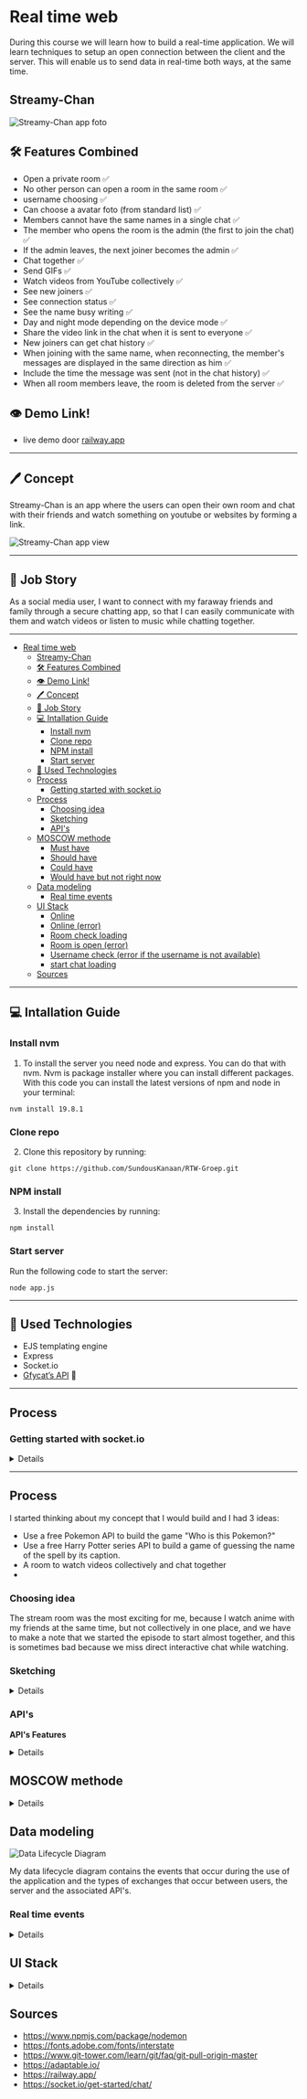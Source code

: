 # Real time web
During this course we will learn how to build a real-time application. We will learn techniques to setup an open connection between the client and the server. This will enable us to send data in real-time both ways, at the same time.

## Streamy-Chan

<img src="./readme-images/Streamy-Chan.png" alt="Streamy-Chan app foto">

## 🛠️ Features Combined 

- Open a private room ✅
- No other person can open a room in the same room ✅
- username choosing  ✅
- Can choose a avatar foto (from standard list) ✅
- Members cannot have the same names in a single chat ✅
- The member who opens the room is the admin (the first to join the chat) ✅
- If the admin leaves, the next joiner becomes the admin ✅
- Chat together ✅
- Send GIFs ✅
- Watch videos from YouTube collectively ✅
- See new joiners ✅
- See connection status ✅
- See the name busy writing ✅
- Day and night mode depending on the device mode ✅
- Share the video link in the chat when it is sent to everyone ✅
- New joiners can get chat history ✅
- When joining with the same name, when reconnecting, the member's messages are displayed in the same direction as him ✅
- Include the time the message was sent (not in the chat history) ✅
- When all room members leave, the room is deleted from the server ✅


## 👁️ Demo Link! 
 
* live demo door [railway.app](https://rtw-groep-production.up.railway.app/)
<!-- * live demo door [aptable.io](https://streamy-chan.adaptable.app) -->

---

## 🖊 Concept 
Streamy-Chan is an app where the users can open their own room and chat with their friends and watch something on youtube or websites by forming a link.


<img src="./readme-images/Streamy-Chan.png" alt="Streamy-Chan app view">

---

## 📖 Job Story 
As a social media user, I want to connect with my faraway friends and family through a secure chatting app, so that I can easily communicate with them and watch videos or listen to music while chatting together.

---

- [Real time web](#real-time-web)
  - [Streamy-Chan](#streamy-chan)
  - [🛠️ Features Combined](#️-features-combined)
  - [👁️ Demo Link!](#️-demo-link)
  - [🖊 Concept](#-concept)
  - [📖 Job Story](#-job-story)
  - [💻 Intallation Guide](#-intallation-guide)
    - [Install nvm](#install-nvm)
    - [Clone repo](#clone-repo)
    - [NPM install](#npm-install)
    - [Start server](#start-server)
  - [💾 Used Technologies](#-used-technologies)
  - [Process](#process)
    - [Getting started with socket.io](#getting-started-with-socketio)
  - [Process](#process-1)
    - [Choosing idea](#choosing-idea)
    - [Sketching](#sketching)
    - [API's](#apis)
  - [MOSCOW methode](#moscow-methode)
    - [Must have](#must-have)
    - [Should have](#should-have)
    - [Could have](#could-have)
    - [Would have but not right now](#would-have-but-not-right-now)
  - [Data modeling](#data-modeling)
    - [Real time events](#real-time-events)
  - [UI Stack](#ui-stack)
    - [Online](#online)
    - [Online (error)](#online-error)
    - [Room check loading](#room-check-loading)
    - [Room is open (error)](#room-is-open-error)
    - [Username check (error if the username is not available)](#username-check-error-if-the-username-is-not-available)
    - [start chat loading](#start-chat-loading)
  - [Sources](#sources)


---

## 💻 Intallation Guide 
### Install nvm
1. To install the server you need node and express. You can do that with nvm. Nvm is package installer where you can install different packages. With this code you can install the latest versions of npm and node in your terminal:
```
nvm install 19.8.1
```

### Clone repo
2. Clone this repository by running:
```
git clone https://github.com/SundousKanaan/RTW-Groep.git
```

### NPM install
3. Install the dependencies by running:
```
npm install 
```

### Start server 
Run the following code to start the server: 
```
node app.js
```

---

## 💾 Used Technologies 
* EJS templating engine
* Express
* Socket.io
* [Gfycat’s API](https://developers.gfycat.com/api/#updating-gfycats) 🔗

---

## Process
### Getting started with socket.io
<details>

1. The first goal is to set up a simple HTML webpage that serves out a form and a list of messages. We’re going to use the Node.JS web framework express to this end. Make sure Node.JS is installed.

```
npm install express@4
```

2. Once it's installed we can create an index.js file that will set up our application.
```js
const express = require('express');
const app = express();
const http = require('http');
const server = http.createServer(app);

app.get('/', (req, res) => {
  res.send('<h1>Hello world</h1>');
});

server.listen(3000, () => {
  console.log('listening on *:3000');
});
```

3. Integrate socket.io 
```
npm install socket.io
```

4. That will install the module and add the dependency to package.json. Now let’s edit index.js to add it:
```js
const express = require('express');
const app = express();
const http = require('http');
const server = http.createServer(app);
const { Server } = require("socket.io");
const io = new Server(server);

app.get('/', (req, res) => {
  res.sendFile(__dirname + '/index.html');
});

io.on('connection', (socket) => {
  console.log('a user connected');
});

server.listen(3000, () => {
  console.log('listening on *:3000');
});
```

5. Add a script tag in your index.ejs file for.
```html
<script src="/socket.io/socket.io.js"></script>
```

7. To see connections and disconnections add this code to your server.js
```js 
io.on('connection', (socket) => {
  console.log('a user connected');
  socket.on('disconnect', () => {
    console.log('user disconnected');
  });
});

``` 

</details>

---

## Process

I started thinking about my concept that I would build and I had 3 ideas:

- Use a free Pokemon API to build the game "Who is this Pokemon?"
- Use a free Harry Potter series API to build a game of guessing the name of the spell by its caption.
- A room to watch videos collectively and chat together
- 
### Choosing idea

The stream room was the most exciting for me, because I watch anime with my friends at the same time, but not collectively in one place, and we have to make a note that we started the episode to start almost together, and this is sometimes bad because we miss direct interactive chat while watching.

### Sketching
<details>

I drew the main pages and the link between them in a simple way, and how it will look between the admin and the regular member

<img src="./readme-images/Sketching1.png" alt="Sketching">
<img src="./readme-images/Sketching2.png" alt="Sketching">

- **App notes**
  * Room state check
  * Admin view is with stream controles
  * Chat users view without stream controles
  * send gif's 
  * mobile view is column but big screens row

</details>

### API's

**API's Features**

<details>

1. YouTube Iframe API
   - Making a special frame for the player through the id of the YouTube link
   - Start the player via a separate button using "play Video() & stopVideo()"

  It also provides data about the video, such as the title of the video and others, but what matters to me is the id of the video.

<details>

```js
//scriptroom.js
const videoFrame = document.getElementById("videoFrame");

let link = '';
let player;
let videoId = '';
let playerLink = videoLinkInput.value;


document.addEventListener("DOMContentLoaded", function () {
  videoLinkInput.addEventListener("keydown", (event) => {
    if (event.keyCode === 13) {
      event.preventDefault();
      videoSendLinkbutton.click();
    }
  });

  videoLinkInput.addEventListener('input', () => {
    if (videoLinkInput.value.trim() === '') {
      videoSendLinkbutton.classList.remove("admin");
    } else {
      videoSendLinkbutton.classList.add("admin");
    }
  })

  function onYouTubeIframeAPIReady(videoUrl) {
    const youtubeUrlRegex = /^(https?:\/\/)?(www\.)?(youtube\.com|youtu\.be)\//;

    if (youtubeUrlRegex.test(videoUrl)) {
      const ytlink = videoUrl.match(/(\?v=|\/embed\/|\/\d\/|\/vi\/|\/v\/|youtu\.be\/|\/e\/|\/watch\?v=|\/watch\?feature=player_embedded&v=|\/watch\?v%3D|^v\=|\/embed\/|youtu\.be\/|\/e\/|watch\?v=|v%3D|youtu\.be\/|embed\/|watch\?v%3D|youtube.com\/user\/[^#]*#([^\/]*\/)*)?([^#\&\?\/]*)/)[3];

      if (videoUrl !== ytlink) {
        if (player) {
          player.destroy();
        }
      }

      let newURL = new URL(videoUrl).pathname;

      const parts = newURL.split("/");
      const videoId = parts[parts.length - 1];

      player = new YT.Player(videoFrame, {
        videoId: videoId,
        playerVars: {
          'playsinline': 1,
          'controls': 0
        },
        events: {
          'onReady': onPlayerReady,
          'onStateChange': onPlayerStateChange
        }
      });

      const liElement = document.createElement("li")
      liElement.classList.add("note")
      liElement.innerHTML = `
      <p><a href="${videoUrl}" target ="blank">Open current video on YouTube ↗️</a></p>
      `
      messages.appendChild(liElement)
      messages.scrollTop = messages.scrollHeight;

    } else {
      videoLinkInput.value = '';
      videoLinkInput.placeholder = "Invalid YouTube URL"
      const liElement = document.createElement("li")
      liElement.classList.add("note")
      liElement.innerHTML = `
      <p><a>Invalid link 💔</a></p>
      `
      messages.appendChild(liElement)
      messages.scrollTop = messages.scrollHeight;
    }
  }

  videoSendLinkbutton.addEventListener("click", () => {
    streamStart.classList.add("admin")
    streamStop.classList.remove('admin')
    videoSendLinkbutton.textContent = "🔁"

    const videoUrl = videoLinkInput.value;

    if (videoUrl.includes("embed")) {
      link = videoUrl + "?controls=0";

      onYouTubeIframeAPIReady(link);

      socket.emit('streamLink', { link, roomID });
    }

    else if (videoUrl.includes("https://www.youtube.com/")) {
      let newURL = new URL(videoUrl);
      let urlSearch = newURL.search;
      let searchID = urlSearch.substring(3);
      let iframeSRC = newURL.origin + "/embed/" + searchID + "?controls=0";
      link = iframeSRC

      onYouTubeIframeAPIReady(link);

      socket.emit('streamLink', { link, roomID });
    }
    else {
      link = videoUrl;

      onYouTubeIframeAPIReady(videoUrl);
      socket.emit('streamLink', { link, roomID });
    }

    onPlayerStateChange(videoUrl);

    socket.emit('stopVideo')
  });

  socket.on("streamLink", (data) => {
    const room = messages.getAttribute("data-room");
    if (data.roomID === room) {
      onYouTubeIframeAPIReady(data.link)
    };
  })

  function onPlayerStateChange() {
    console.log('Player state has changed');
  }

  function onPlayerReady(event) {
    player = event.target;
    streamStart.addEventListener('click', playYTVideo);
    streamStop.addEventListener('click', stopYTVideo);
  }

  function stopYTVideo() {
    streamStart.classList.add("admin")
    streamStop.classList.remove("admin")
    socket.emit('stopStream', roomID);
  }

  function playYTVideo() {
    streamStart.classList.remove("admin")
    streamStop.classList.add("admin")
    socket.emit('startStream', roomID);
  }

  socket.on('startStream', (roomID) => {
    const room = messages.getAttribute("data-room");
    if (roomID === room) {

      player.playVideo();
      player.seekTo(0);
    };
  })

  socket.on('stopStream', (roomID) => {
    const room = messages.getAttribute("data-room");
    if (roomID === room) {
      player.stopVideo();
    };
  })

})
```
  </details>


2. Gfycat API
   - Search in a few different languages
   - jive address
   - GIF image in several different qualities
   Classification of carrion
   - And other data related to carrion
   I used the highest quality gif available and also the gif title

  <details>

```js
// scriptroom.js
gifSearch.addEventListener('click', (event) => {
  event.preventDefault(); // prevent page from reloading

  searchKey = gifInput.value

  // make a fetch request to Giphy API to get a random GIF
  fetch(`https://api.gfycat.com/v1/gfycats/search?search_text=${searchKey}`)
    .then(response => response.json())
    .then(data => {
      // gifList.classList.remove("loadingSearch");
      const urlData = data.gfycats

      for (let i = 0; i < urlData.length; i++) {
        const Gifs = data.gfycats[i].max2mbGif;
        const gifName = data.gfycats[i].title;

        const li = document.createElement("li")
        const button = document.createElement("button")
        const img = document.createElement("img")

        img.src = Gifs;
        img.alt = gifName + " GIF foto";

        button.appendChild(img)
        li.appendChild(button)
        gifList.appendChild(li)
        let avatarsrc;
        for (let i = 0; i < avatarsInput.length; i++) {
          if (avatarsInput[i].checked) {
            let labelChecked = avatarsInput[i].nextElementSibling
            avatarsrc = labelChecked.dataset.avatar
          }
        }

        button.addEventListener('click', (event) => {
          event.preventDefault();
          let currentTimeNL = new Date().toLocaleTimeString('nl-NL', { hour: '2-digit', minute: '2-digit' });

          // send gif data via socket
          const message = {
            gifUrl: Gifs,
            room: roomID,
            userName: usernameInput.value,
            searchKey: searchKey,
            avatar: avatarsrc,
            time: currentTimeNL,
            gifName: gifName
          };

          socket.emit('gifmessage', message);
        });
      }

      if (searchKey === "") {
        gifList.classList.remove('search')
        gifList.classList.remove("loadingSearch");
      }
      else {
        gifList.classList.add('search')
      }

    })
    .catch(error => {
      console.error(error);
    });
});


// receive gif data via socket
socket.on("gifmessage", (msg) => {
  const room = messages.getAttribute("data-room");
  const li = document.createElement("li");
  li.dataset.client = `${msg.userName}`;

  li.innerHTML = `
  <div>
    <img src="${msg.avatar}" alt="${msg.avatar}">
  </div>
  <div data-username="${msg.userName}">
  <img src="${msg.gifMessage}" alt="${msg.gifName} GIF foto">
  </div>
  `

  li.classList.add("time");
  li.dataset.time = `${msg.time}`;

  if (msg.room === room) {
    messages.appendChild(li);
    messages.scrollTop = messages.scrollHeight;
  }

  if (msg.userName === usernameInput.value) {
    li.classList.add("myMessage");
  }

});

```
</details>


</details>

## MOSCOW methode

<details>

### Must have
- Users can create private rooms for their group ✅
- Users can create username ✅
- Users will be placed on a user list ✅
- Admin for each room and he has the controls of the streaming. ✅
- You can see who is online. ✅
- Users can communicate with each other in a group chat. ✅
- Users can watch youtube video together ✅
- Messages are saved ✅
- Data life cycle diagram ✅
  
### Should have
- Instruction how to use the app (zero state)
  - paper sketch ✅
- Must be working on mobile ✅
- Offline support ✅
- responsive app ✅
- light/dark mode (system check) ✅
- Newly joined users can see the chat history ✅ 
  - (Hosting probleem so it may not work properly in the online version now)
- Choose an avatar image ✅
- Notification of the validity of the video link ✅

### Could have
- Users can get a message when the link of the video is good  ✅
- Users can get a message when the link of the video is not good ✅
- Users are notified that someone has been involved ✅
- Users can share GIFs ✅
- 
### Would have but not right now
- wachtwoord de room maken
- Gebruikers kunnen stickers delen
- Streaming websites door hun link
- geluid calls
- video calls
- snel reactions
- dark/light mode door een knop
- Upload an avatar image from the user's device

</details>

## Data modeling

<img src="./readme-images/Data-Lifecycle-Diagram.png" alt="Data Lifecycle Diagram">

My data lifecycle diagram contains the events that occur during the use of the application and the types of exchanges that occur between users, the server and the associated API's.

### Real time events


<details>

`Connection`

<details>

- Event is executed when the user connects to the server.

- When the user connects to the server, the connection event is triggered. The server sends a message to the client confirming that the user is successfully connected to the server.

```JavaScript
//server.js
io.on('connection', (socket) => {
    console.log('a user connected');
    socket.emit('connection', 'You are connected to the server');

    // Meerder socket events
    socket.on('disconnect', () => {
        console.log('user disconnected');
    });
});
```
</details>

---

`New room`

<details>

- Event is executed when the check room button is pressed.

- When checking that the room name is not in the server's memory, the name is added to the memory and the room is opened.

```JavaScript
// server.js
  socket.on('checkRoom', (roomname) => {
    console.log("openRoomName", roomname);

    let roomIndex = roomUsers.findIndex(room => room.ID === roomname);

    for (const [index, room] of Object.entries(roomUsers)) {
      if (room.ID === roomname) {
        roomIndex = index;
        break;
      }
    }
```
</details>

---

`username check`

<details>

- Event is executed when the user is filling in their username
  
- It is checked directly whether the username is reserved for another person in the room or not, so that the user gets a direct feedback

```js
// server.js
  socket.on('nameCheck', (data) => {
    console.log("nameCheck:", data);
    const client = data.clientName
    const roomId = data.roomID;

    const roomData = roomUsers.find(room => room.ID === roomId);
    if (roomData) {
      const currentRoomUsers = roomData.users
      // console.log("roomData.users",room_users);
      //   console.log("roomData",roomData);
      socket.emit('nameCheck', { client, roomId, currentRoomUsers });
    } else {
      socket.emit('nameCheck', { client, roomId });
      console.log('ID niet gevonden in de array');
    }
  })
```
</details>

---

⚠️`Room admin`

⚠️ A special event to determine the chat admin
<details>

- The event is executed when a new member joins the room and in the offline state.

1. Verification is done when joining the room because the first person to join (in the matrix of room members) is the admin responsible for controlling the video
2. Verification is done in the absence of communication in order to become the next member of the matrix in the admin (since the main admin is considered to have left the chat)
   
```js 
// server.js
  socket.on('roomAdmin', (data) => {
    console.log("roomAdmin", data.roomID);

    const room = roomUsers.find(room => room.ID === data.roomID);
    if (room) {
      // console.log("86 LOL", room); // Geeft een array terug met de gebruikers van de kamer
      io.emit('roomAdmin', {data,room})
    } else {
      console.log("Kamer niet gevonden");
    }

  })

// scriptroom.js
function roomAdmin(roomUsers) {
  const room = roomUsers.find(room => room.ID === roomID);

  const currentAdmin = room.users[0];
  h1.textContent = `Admin ${currentAdmin}`;
  socket.emit("roomAdmin", { currentAdmin, roomID });
}

socket.on("roomAdmin", (roomData) => {
  console.log("roomData", roomData);
  const room = messages.getAttribute("data-room");

  if (roomData.data.roomID === room) {
    if (roomData.room.users[0] === usernameInput.value) {
      videoForm.classList.add("admin");
      // span.classList.add("admin");
    }
  }
})
```
</details>

---

`join Room`

<details>

- Event is executed when it is verified that the user name does not exist in the room, so that it goes directly to the band, and the user is added to the room data inside the server

```js
// server.js
 socket.on('joinRoom', (data) => {
    socket.join(data.room);
    socket.room = data.room;

    // Save username and room for offline event
    clientRoom = data.room;
    client = data.user;

    const Room = data.room;
    const roomUser = data.user;

    let roomIndex = roomUsers.findIndex(room => room.ID === Room);

    if (roomIndex !== -1) {
      // Add the new user to the users array in the found object
      if (!roomUsers[roomIndex].users.includes(roomUser)) {
        roomUsers[roomIndex].users.push(roomUser);
      }
    }
    else {
      // If the room ID was not found, add a new object to the array
      roomUsers.push({ ID: Room, users: [roomUser] });
    }

    io.emit('joinRoom', { Room, roomUser, roomUsers });

    socket.emit('chatHistory', roomHistory);
    console.log("rooms DATA:", roomUsers);
  });

```
</details>

---

`chat message`

<details>

- The event is executed when a message is sent from the chat via the send message button
- The room data, the text of the message, the time of sending, the user name and the user picture are transferred to the server to be transmitted to all members of the chat.
  
```js
// server.js
  socket.on("chatmessage", (chat) => {
    const room = chat.room;
    const message = chat.message;
    const username = chat.username;
    const avatar = chat.avatar
    const time = chat.time
    console.log("chat message |", time);

    // send the message to all sockets in the room
    io.emit("chatmessage", { username, message, room, avatar, time });
  });

```
</details>

---

`Chat History`

<details>

- The event is executed when a message or GIF is sent from the chat via the Send Messages button
  
- The presence of the room name is checked in chat history or not. If it is found, the message data will be added to the room data, and if it is not, a new element will be created containing the name of the new room and its data
  
```js
// server.js
  socket.on("chatmessage", (chat) => {
    const room = chat.room;
    const message = chat.message;
    const username = chat.username;
    const avatar = chat.avatar
    const time = chat.time
    console.log("chat message |", time);

    // send the message to all sockets in the room
    io.emit("chatmessage", { username, message, room, avatar, time });


    // Zoek de index van de kamer in de roomHistory array
    const roomIndex = roomHistory.findIndex((item) => item.roomID === room);

    if (roomIndex !== -1) {
      // Kamer bestaat al, voeg het bericht toe aan de bestaande kamer
      roomHistory[roomIndex].messages.push({ username, message, avatar, time });
    } else {
      // Kamer bestaat nog niet, voeg een nieuw kamerobject toe aan roomHistory
      roomHistory.push({
        roomID: room,
        messages: [{ username, message, avatar, time }],
      });
    }

    // Optioneel: beperk de grootte van de geschiedenis per kamer
    const roomMessages = roomHistory.find((item) => item.roomID === room).messages;
    if (roomMessages.length > historySize) {
      roomMessages.shift(); // Verwijder het oudste bericht
    }
    console.log("roomHistory:", roomHistory);
  });
```
</details>

---

`chat GIF message`

<details>

- The event is executed when a gif message is sent from the chat via the send gif button.
  
- The addition to the chat history is also made

```js 
// server.js
  socket.on('gifmessage', (message) => {
    console.log("Hi:", message)

    const room = message.room;
    const gifMessage = message.gifUrl;
    const searchKey = message.searchKey;
    const userName = message.userName;
    const avatar = message.avatar;
    const time = message.time;
    const gifName = message.gifName;

    io.emit("gifmessage", { gifMessage, room, userName, avatar, time, gifName });

    // Zoek de index van de kamer in de roomHistory array
    const roomIndex = roomHistory.findIndex((item) => item.roomID === room);

    if (roomIndex !== -1) {
      // Kamer bestaat al, voeg het bericht toe aan de bestaande kamer
      roomHistory[roomIndex].messages.push({ userName, gifMessage, avatar, time, gifName });
    } else {
      // Kamer bestaat nog niet, voeg een nieuw kamerobject toe aan roomHistory
      roomHistory.push({
        roomID: room,
        messages: [{ userName, gifMessage, avatar, time, gifName }],
      });
    }

    // Optioneel: beperk de grootte van de geschiedenis per kamer
    const roomMessages = roomHistory.find((item) => item.roomID === room).messages;
    if (roomMessages.length > historySize) {
      roomMessages.shift(); // Verwijder het oudste bericht
    }
    console.log("roomHistory:", roomHistory);
  });
```
</details>

---

⚠️`share stream Link`

⚠️ A special event for the chat admin
<details>

- The event is executed when the YouTube video link is sent to the server to be shared with other chat members

```js
// server.js
  socket.on('streamLink', (data) => {
    const link = data.link;
    const roomID = data.roomID;
    console.log("link", data);
    socket.broadcast.emit('streamLink', { link, roomID });
  })
```
</details>

---

⚠️`start and stop the stream video`

⚠️ A special events for the chat admin

<details>

- The event is executed when the YouTube video link is sent to the server to be shared with other chat members

```js
// server.js
  socket.on('startStream', (roomID) => {
    console.log("startStream", roomID);
    io.emit('startStream', roomID);
  })

  socket.on('stopStream', (data) => {
    io.emit('stopStream', data);
  })
```
</details>

---

`someone writing`

<details>

- The event is executed when a member is writing his message so that all members are notified of his name

```js
// server.js
  socket.on("focus", (data) => {
    socket.broadcast.emit("focus", data);
  });
```
</details>

---

`disconnect`

<details>

- The event is executed when the connection with the server is interrupted, such as exiting the page or interrupting the Internet.

- The custom event is called on the client side to check its connection, to show the connection status note, and to display the chat history when connected to the server.

```js
// server.js
  socket.on("disconnect", () => {
    console.log("user disconnected", client, clientRoom);
    if (client && clientRoom) {
      const roomIndex = roomUsers.findIndex(room => room.ID == clientRoom);
      const userIndex = roomUsers[roomIndex].users.findIndex(user => user == client);
      console.log("disconnect", roomUsers)

      roomUsers[roomIndex].users.splice(userIndex, 1);
      if (roomUsers[roomIndex].users.length == 0) {
        roomUsers.splice(roomIndex, 1);
        console.log(clientRoom, "closed")
      }

      console.log("disconnect 2", roomUsers);
      io.emit('notconnected', { userName: client, roomID: clientRoom, users: roomUsers })
      socket.emit('connected')
    }

  });
```
</details>

</details>

## UI Stack

<details>

### Online
صورة
### Online (error)
صورة
### Room check loading
صورة
### Room is open (error)
صورة
### Username check (error if the username is not available)
صورة
### start chat loading
صورة

</details>


## Sources
* https://www.npmjs.com/package/nodemon 
* https://fonts.adobe.com/fonts/interstate 
* https://www.git-tower.com/learn/git/faq/git-pull-origin-master
* https://adaptable.io/ 
* https://railway.app/ 
* https://socket.io/get-started/chat/ 


